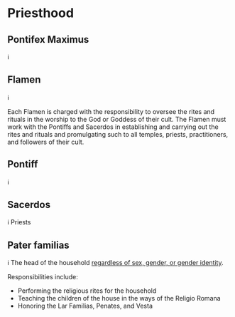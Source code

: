Priesthood
==========

Pontifex Maximus
--------
:information_source:

Flamen
------
:information_source:

Each Flamen is charged with the responsibility to oversee the rites and rituals in the worship
to the God or Goddess of their cult. The Flamen must work with the Pontiffs and Sacerdos in
establishing and carrying out the rites and rituals and promulgating such to all temples,
priests, practitioners, and followers of their cult.

Pontiff
-------
:information_source:

Sacerdos
--------
:information_source: Priests

Pater familias
-----
:information_source: The head of the household <ins>regardless of sex, gender, or gender identity</ins>.

Responsibilities include:
* Performing the religious rites for the household
* Teaching the children of the house in the ways of the Religio Romana
* Honoring the Lar Familias, Penates, and Vesta 
